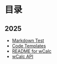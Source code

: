 # 目录

## 2025

* [Markdown Test](@blogs/markdown-test.md)
* [Code Templates](@blogs/code-templates.md)
* [README for wCalc](@blogs/wcalc-readme.md)
* [wCalc API](@blogs/wcalc-api.md)